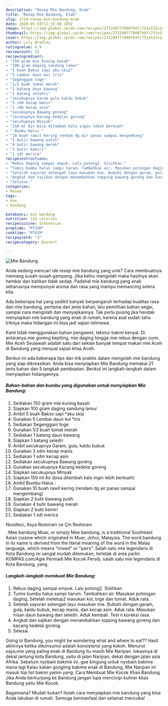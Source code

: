 ```yaml
---
description: "Resep Mie Bandung, Enak"
title: "Resep Mie Bandung, Enak"
slug: 1724-resep-mie-bandung-enak
date: 2020-05-03T11:33:08.105Z
image: https://img-global.cpcdn.com/recipes/2722d07779007b9f/751x532cq70/mie-bandung-foto-resep-utama.jpg
thumbnail: https://img-global.cpcdn.com/recipes/2722d07779007b9f/751x532cq70/mie-bandung-foto-resep-utama.jpg
cover: https://img-global.cpcdn.com/recipes/2722d07779007b9f/751x532cq70/mie-bandung-foto-resep-utama.jpg
author: Lily Bradley
ratingvalue: 4.9
reviewcount: 15
recipeingredient:
- "150 gram mie kuning basah"
- "100 gram daging sandung lamur"
- "5 buah Bakso sapi aku skip"
- "5 Lembar daun kol iris"
- "Segenggam toge"
- "1/2 buah tomat merah"
- "1 batang daun bawang"
- "1 batang seledri"
- "secukupnya Garam gula kaldu bubuk"
- "3 sdm kecap manis"
- "1 sdm kecap asin"
- "secukupnya Bawang goreng"
- "secukupnya Kacang kedelai goreng"
- "secukupnya Minyak"
- "150 ml Air bisa ditambah kalo ingin lebih berkuah"
- " Bumbu Halus "
- "10 buah rawit kering rendam dg air panas sampai mengembang"
- "2 butir bawang putih"
- "4 butir bawang merah"
- "2 butir kemiri"
- "1 sdt merica"
recipeinstructions:
- "Rebus daging sampai empuk. Lalu potong2. Sisihkan."
- "Tumis bumbu halus sampi harum. Tambahkan air. Masukan potongan daging. Setelah meletup2 masukan kol, toge dan tomat. Aduk rata."
- "Setelah sayuran setengah layu masukan mie. Bubuhi dengan garam, gula, kaldu bubuk, kecap manis, dan kecap asin. Aduk rata. Masukan irisan daun bawang dan seledri. Aduk kembali. Test n koreksi rasa."
- "Angkat dan sajikan dengan menambahkan topping bawang goreng dan kacang kedelai goreng."
- "Selesai."
categories:
- Resep
tags:
- mie
- bandung

katakunci: mie bandung 
nutrition: 155 calories
recipecuisine: Indonesian
preptime: "PT33M"
cooktime: "PT41M"
recipeyield: "3"
recipecategory: Dessert

---
```



![Mie Bandung](https://img-global.cpcdn.com/recipes/2722d07779007b9f/751x532cq70/mie-bandung-foto-resep-utama.jpg)

Anda sedang mencari ide resep mie bandung yang unik? Cara membuatnya memang susah-susah gampang. Jika keliru mengolah maka hasilnya akan hambar dan bahkan tidak sedap. Padahal mie bandung yang enak seharusnya mempunyai aroma dan rasa yang mampu memancing selera kita.

Ada beberapa hal yang sedikit banyak berpengaruh terhadap kualitas rasa dari mie bandung, pertama dari jenis bahan, lalu pemilihan bahan segar, sampai cara mengolah dan menyajikannya. Tak perlu pusing jika hendak menyiapkan mie bandung yang enak di rumah, karena asal sudah tahu triknya maka hidangan ini bisa jadi sajian istimewa.

Kami tidak menggunakan bahan pengawet, tekstur bakmi kenyal. Di antaranya mie goreng kepiting, mie daging hingga mie rebus dengan cumi. Mie Aceh Seulawah adalah satu dari sekian banyak tempat makan mie Aceh di Bandung yang menjual sajian khas Aceh.


Berikut ini ada beberapa tips dan trik praktis dalam mengolah mie bandung yang siap dikreasikan. Anda bisa menyiapkan Mie Bandung memakai 21 jenis bahan dan 5 langkah pembuatan. Berikut ini langkah-langkah dalam menyiapkan hidangannya.

<!--inarticleads1-->

##### Bahan-bahan dan bumbu yang digunakan untuk menyiapkan Mie Bandung:

1. Sediakan 150 gram mie kuning basah
1. Siapkan 100 gram daging sandung lamur
1. Ambil 5 buah Bakso sapi *aku skip
1. Gunakan 5 Lembar daun kol *iris
1. Sediakan Segenggam toge
1. Gunakan 1/2 buah tomat merah
1. Sediakan 1 batang daun bawang
1. Siapkan 1 batang seledri
1. Ambil secukupnya Garam, gula, kaldu bubuk
1. Gunakan 3 sdm kecap manis
1. Sediakan 1 sdm kecap asin
1. Sediakan secukupnya Bawang goreng
1. Gunakan secukupnya Kacang kedelai goreng
1. Siapkan secukupnya Minyak
1. Siapkan 150 ml Air (bisa ditambah kalo ingin lebih berkuah)
1. Ambil  Bumbu Halus :
1. Gunakan 10 buah rawit kering (rendam dg air panas sampai mengembang)
1. Siapkan 2 butir bawang putih
1. Gunakan 4 butir bawang merah
1. Siapkan 2 butir kemiri
1. Sediakan 1 sdt merica


Noodlecı, Asya Restoranı ve Çin Restoranı$$$$. Mee bandung Muar, or simply Mee bandung, is a traditional Southeast Asian cuisine which originated in Muar, Johor, Malaysia. The word bandung in its name is derived from the literal meaning of the word in the Malay language, which means &#34;mixed&#34; or &#34;pairs&#34;. Salah satu mie legendaris di Kota Bandung ini sangat mudah ditemukan, terletak di area parkir KOMPAS.com/Agie Permadi Mie Kocok Persib, salah satu mie legendaris di Kota Bandung, yang. 

<!--inarticleads2-->

##### Langkah-langkah membuat Mie Bandung:

1. Rebus daging sampai empuk. Lalu potong2. Sisihkan.
1. Tumis bumbu halus sampi harum. Tambahkan air. Masukan potongan daging. Setelah meletup2 masukan kol, toge dan tomat. Aduk rata.
1. Setelah sayuran setengah layu masukan mie. Bubuhi dengan garam, gula, kaldu bubuk, kecap manis, dan kecap asin. Aduk rata. Masukan irisan daun bawang dan seledri. Aduk kembali. Test n koreksi rasa.
1. Angkat dan sajikan dengan menambahkan topping bawang goreng dan kacang kedelai goreng.
1. Selesai.


Going to Bandung, you might be wondering what and where to eat?? Hasil akhirnya ketika dikonsumsi adalah konsistensi yang kokoh. Menurut saya,mie yang paling enak di Bandung itu masih Mie Naripan. lokasinya di dekat jantung kota Bandung, yaitu di jalan Naripan, dekat dengan jalan asia Afrika. Sebelum nyobain bakmie ini, gue bingung untuk nyobain bakmie mana lagi Kalau kalian googling bakmie enak di Bandung, Mie Naripan ini masuk top list bakmi yamin yang. Cara Membuat Mie Kocok Khas Bandung Jika Anda berkunjung ke Bandung jangan lupa mencicipi kuliner khas Bandung yaitu Mie Kocok. 

Bagaimana? Mudah bukan? Itulah cara menyiapkan mie bandung yang bisa Anda lakukan di rumah. Semoga bermanfaat dan selamat mencoba!
